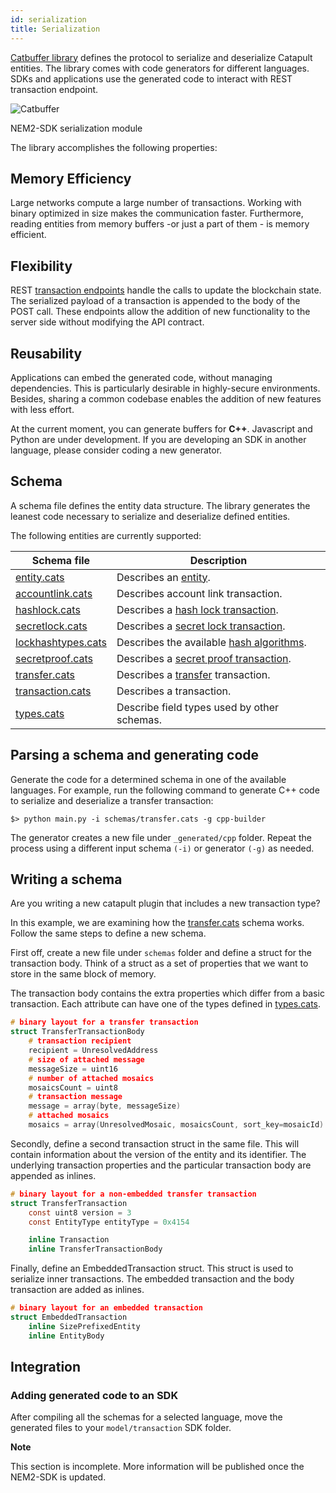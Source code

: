 ```yaml
---
id: serialization
title: Serialization
---
```

[Catbuffer library](https://github.com/proximax-storage/catbuffer) defines the protocol to serialize and deserialize Catapult entities. The library comes with code generators for different languages. SDKs and applications use the generated code to interact with REST transaction endpoint.

![Catbuffer](/img/catbuffer.png "Catbuffer")

<p class=caption>NEM2-SDK serialization module</p>

The library accomplishes the following properties:

## Memory Efficiency

Large networks compute a large number of transactions. Working with binary optimized in size makes the communication faster. Furthermore, reading entities from memory buffers -or just a part of them - is memory efficient.

## Flexibility

REST [transaction endpoints](https://proximax-storage.github.io/api/endpoints.html#operation/announceTransaction) handle the calls to update the blockchain state. The serialized payload of a transaction is appended to the body of the POST call. These endpoints allow the addition of new functionality to the server side without modifying the API contract.

## Reusability

Applications can embed the generated code, without managing dependencies. This is particularly desirable in highly-secure environments. Besides, sharing a common codebase enables the addition of new features with less effort.

At the current moment, you can generate buffers for **C++**. Javascript and Python are under development. If you are developing an SDK in another language, please consider coding a new generator.

## Schema

A schema file defines the entity data structure. The library generates the leanest code necessary to serialize and deserialize defined entities.

The following entities are currently supported:

**Schema file** |	**Description**
----------------|-------------------
[entity.cats](https://github.com/proximax-storage/catbuffer/blob/master/schemas/entity.cats) |	Describes an [entity](../protocol/transaction.md#transaction-types).
[accountlink.cats](https://github.com/proximax-storage/catbuffer/blob/master/schemas/accountlink.cats) |	Describes account link transaction.
[hashlock.cats](https://github.com/proximax-storage/catbuffer/blob/master/schemas/hashlock.cats) |	Describes a [hash lock transaction](../built-in-features/aggregate-transaction.md#hashlocktransaction).
[secretlock.cats](https://github.com/proximax-storage/catbuffer/blob/master/schemas/secretlock.cats) |	Describes a [secret lock transaction](../built-in-features/aggregate-transaction.md#secretlocktransaction).
[lockhashtypes.cats](https://github.com/proximax-storage/catbuffer/blob/master/schemas/lockhashtypes.cats) |	Describes the available [hash algorithms](../built-in-features/cross-chain-swaps.md#secretlocktransaction).
[secretproof.cats](https://github.com/proximax-storage/catbuffer/blob/master/schemas/secretproof.cats) |	Describes a [secret proof transaction](../built-in-features/cross-chain-swaps.md#secretprooftransaction).
[transfer.cats](https://github.com/proximax-storage/catbuffer/blob/master/schemas/transfer.cats) |	Describes a [transfer](../built-in-features/transfer-transaction.md#transfertransaction) transaction.
[transaction.cats](https://github.com/proximax-storage/catbuffer/blob/master/schemas/transaction.cats) | Describes a transaction.
[types.cats](https://github.com/proximax-storage/catbuffer/blob/master/schemas/types.cats) |	Describe field types used by other schemas.

## Parsing a schema and generating code

Generate the code for a determined schema in one of the available languages. For example, run the following command to generate C++ code to serialize and deserialize a transfer transaction:

```
$> python main.py -i schemas/transfer.cats -g cpp-builder
```
The generator creates a new file under `_generated/cpp` folder. Repeat the process using a different input schema `(-i)` or generator `(-g)` as needed.

## Writing a schema

Are you writing a new catapult plugin that includes a new transaction type?

In this example, we are examining how the [transfer.cats](https://github.com/proximax-storage/catbuffer/blob/master/schemas/transfer.cats) schema works. Follow the same steps to define a new schema.

First off, create a new file under `schemas` folder and define a struct for the transaction body. Think of a struct as a set of properties that we want to store in the same block of memory.

The transaction body contains the extra properties which differ from a basic transaction. Each attribute can have one of the types defined in [types.cats](https://github.com/proximax-storage/catbuffer/blob/master/schemas/types.cats).

```c
# binary layout for a transfer transaction
struct TransferTransactionBody
    # transaction recipient
    recipient = UnresolvedAddress
    # size of attached message
    messageSize = uint16
    # number of attached mosaics
    mosaicsCount = uint8
    # transaction message
    message = array(byte, messageSize)
    # attached mosaics
    mosaics = array(UnresolvedMosaic, mosaicsCount, sort_key=mosaicId)
```

Secondly, define a second transaction struct in the same file. This will contain information about the version of the entity and its identifier. The underlying transaction properties and the particular transaction body are appended as inlines.

```c
# binary layout for a non-embedded transfer transaction
struct TransferTransaction
    const uint8 version = 3
    const EntityType entityType = 0x4154

    inline Transaction
    inline TransferTransactionBody
```

Finally, define an EmbeddedTransaction struct. This struct is used to serialize inner transactions. The embedded transaction and the body transaction are added as inlines.

```c
# binary layout for an embedded transaction
struct EmbeddedTransaction
    inline SizePrefixedEntity
    inline EntityBody
```

## Integration

### Adding generated code to an SDK

After compiling all the schemas for a selected language, move the generated files to your `model/transaction` SDK folder.

<div class=info>

**Note**

This section is incomplete. More information will be published once the NEM2-SDK is updated.

</div>
